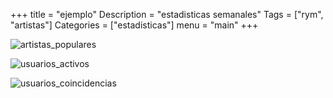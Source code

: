 +++
title = "ejemplo"
Description = "estadisticas semanales"
Tags = ["rym", "artistas"]
Categories = ["estadisticas"]
menu = "main"
+++
<!--more-->

![artistas_populares](/rym/graficos/semanales/26-01-25/artistas/artistas_populares.png)

![usuarios_activos](/rym/graficos/semanales/26-01-25/artistas/usuarios_activos.png)

![usuarios_coincidencias](/rym/graficos/semanales/26-01-25/artistas/usuarios_coincidencias.png)
